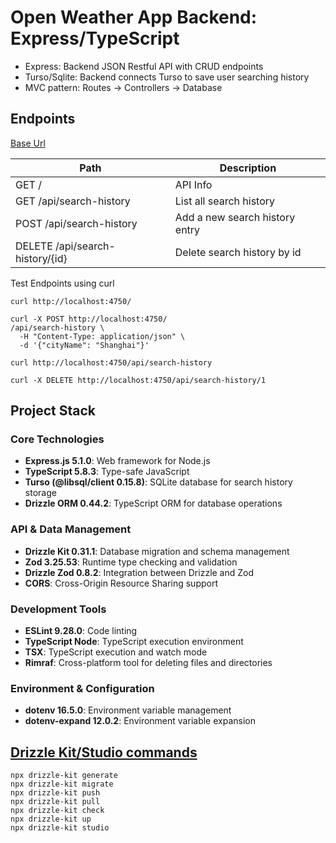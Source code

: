 # Open Weather App Backend: Express/TypeScript

- Express: Backend JSON Restful API with CRUD endpoints
- Turso/Sqlite: Backend connects Turso to save user searching history
- MVC pattern: Routes → Controllers → Database

## Endpoints

[Base Url]()

| Path                            | Description                    |
| ------------------------------- | ------------------------------ |
| GET /                           | API Info                       |
| GET /api/search-history         | List all search history        |
| POST /api/search-history        | Add a new search history entry |
| DELETE /api/search-history/{id} | Delete search history by id    |

Test Endpoints using curl

```
curl http://localhost:4750/
```

```
curl -X POST http://localhost:4750/
/api/search-history \
  -H "Content-Type: application/json" \
  -d '{"cityName": "Shanghai"}'
```

```
curl http://localhost:4750/api/search-history
```

```
curl -X DELETE http://localhost:4750/api/search-history/1
```

## Project Stack

### Core Technologies

- **Express.js 5.1.0**: Web framework for Node.js
- **TypeScript 5.8.3**: Type-safe JavaScript
- **Turso (@libsql/client 0.15.8)**: SQLite database for search history storage
- **Drizzle ORM 0.44.2**: TypeScript ORM for database operations

### API & Data Management

- **Drizzle Kit 0.31.1**: Database migration and schema management
- **Zod 3.25.53**: Runtime type checking and validation
- **Drizzle Zod 0.8.2**: Integration between Drizzle and Zod
- **CORS**: Cross-Origin Resource Sharing support

### Development Tools

- **ESLint 9.28.0**: Code linting
- **TypeScript Node**: TypeScript execution environment
- **TSX**: TypeScript execution and watch mode
- **Rimraf**: Cross-platform tool for deleting files and directories

### Environment & Configuration

- **dotenv 16.5.0**: Environment variable management
- **dotenv-expand 12.0.2**: Environment variable expansion

## [Drizzle Kit/Studio commands](https://orm.drizzle.team/docs/kit-overview)

```
npx drizzle-kit generate
npx drizzle-kit migrate
npx drizzle-kit push
npx drizzle-kit pull
npx drizzle-kit check
npx drizzle-kit up
npx drizzle-kit studio
```
